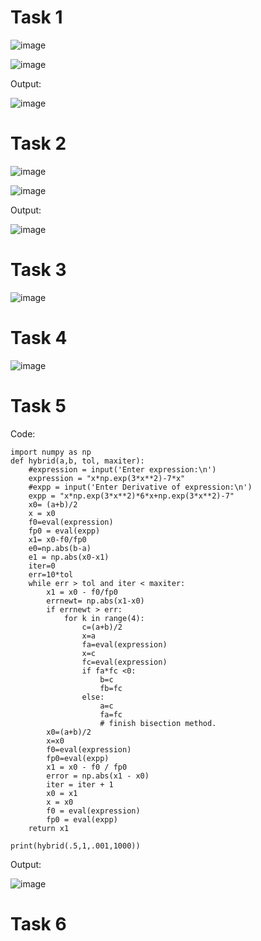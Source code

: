 # Task 1

![image](https://user-images.githubusercontent.com/89805209/138328423-8ff10ed7-4add-41bd-8ed3-722549142751.png)

![image](https://user-images.githubusercontent.com/89805209/138328455-c74cd3b4-4590-4469-a00a-99782a6d9cca.png)

Output:

![image](https://user-images.githubusercontent.com/89805209/138328488-1c9d53f2-8ec9-4ccd-b1fb-e1fd8403dbe2.png)


# Task 2

![image](https://user-images.githubusercontent.com/89805209/138329897-237169b5-51cb-45b8-b82b-db64223a5bfc.png)

![image](https://user-images.githubusercontent.com/89805209/138329927-2035d11c-041b-4290-add6-7996e70fafcf.png)

Output:

![image](https://user-images.githubusercontent.com/89805209/138329958-e2202476-d18e-4dbc-8a34-7b66785f06e4.png)


# Task 3

![image](https://user-images.githubusercontent.com/89805209/138330332-2fd214ac-8ccd-4b9d-839f-2c2c67aeb15a.png)

# Task 4

![image](https://user-images.githubusercontent.com/89805209/138330421-29ad2c8d-9db1-42df-a94a-ed3a4a2eac0c.png)

# Task 5
Code:
```
import numpy as np
def hybrid(a,b, tol, maxiter):
    #expression = input('Enter expression:\n')
    expression = "x*np.exp(3*x**2)-7*x"
    #expp = input('Enter Derivative of expression:\n')
    expp = "x*np.exp(3*x**2)*6*x+np.exp(3*x**2)-7"
    x0= (a+b)/2
    x = x0
    f0=eval(expression)
    fp0 = eval(expp)
    x1= x0-f0/fp0
    e0=np.abs(b-a)
    e1 = np.abs(x0-x1)
    iter=0
    err=10*tol
    while err > tol and iter < maxiter:
        x1 = x0 - f0/fp0
        errnewt= np.abs(x1-x0)
        if errnewt > err:
            for k in range(4):
                c=(a+b)/2
                x=a
                fa=eval(expression)
                x=c
                fc=eval(expression)
                if fa*fc <0:
                    b=c
                    fb=fc
                else:
                    a=c
                    fa=fc
                    # finish bisection method.
        x0=(a+b)/2
        x=x0
        f0=eval(expression)
        fp0=eval(expp)
        x1 = x0 - f0 / fp0
        error = np.abs(x1 - x0)
        iter = iter + 1
        x0 = x1
        x = x0
        f0 = eval(expression)
        fp0 = eval(expp)
    return x1

print(hybrid(.5,1,.001,1000))
```
Output:

![image](https://user-images.githubusercontent.com/89805209/138352803-71048b92-6848-4d54-bf01-f11d45c49e20.png)

# Task 6
